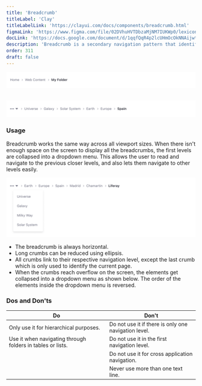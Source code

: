 ```yaml
---
title: 'Breadcrumb'
titleLabel: 'Clay'
titleLabelLink: 'https://clayui.com/docs/components/breadcrumb.html'
figmaLink: 'https://www.figma.com/file/02DVhuHVTDbzaMjNM7IUKWp0/lexicon?node-id=6020%3A22686'
docLink: 'https://docs.google.com/document/d/1qqfQqR4p2lcUHmOcOkNNAijwtPlKovQ_dSTGqIvqvY0/edit?usp=sharing'
description: 'Breadcrumb is a secondary navigation pattern that identifies the page position inside a hierarchy.'
order: 311
draft: false
---
```


![breadcrumb without collapsing](./images/navigation-1.png)
<br/>
<br/>

![breadcrumb collapsing with a dropdown button on the left side](./images/navigation-2.png)

### Usage

Breadcrumb works the same way across all viewport sizes. When there isn't enough space on the screen to display all the breadcrumbs, the first levels are collapsed into a dropdown menu. This allows the user to read and navigate to the previous closer levels, and also lets them navigate to other levels easily.

![breadcrumb with a dropdown menu open](./images/navigation-3.png)

-   The breadcrumb is always horizontal.
-   Long crumbs can be reduced using ellipsis.
-   All crumbs link to their respective navigation level, except the last crumb which is only used to identify the current page.
-   When the crumbs reach overflow on the screen, the elements get collapsed into a dropdown menu as shown below. The order of the elements inside the dropdown menu is reversed.

### Dos and Don'ts

| Do                                                         | Don't                                                |
| ---------------------------------------------------------- | ---------------------------------------------------- |
| Only use it for hierarchical purposes.                     | Do not use it if there is only one navigation level. |
| Use it when navigating through folders in tables or lists. | Do not use it in the first navigation level.         |
|                                                            | Do not use it for cross application navigation.      |
|                                                            | Never use more than one text line.                   |


